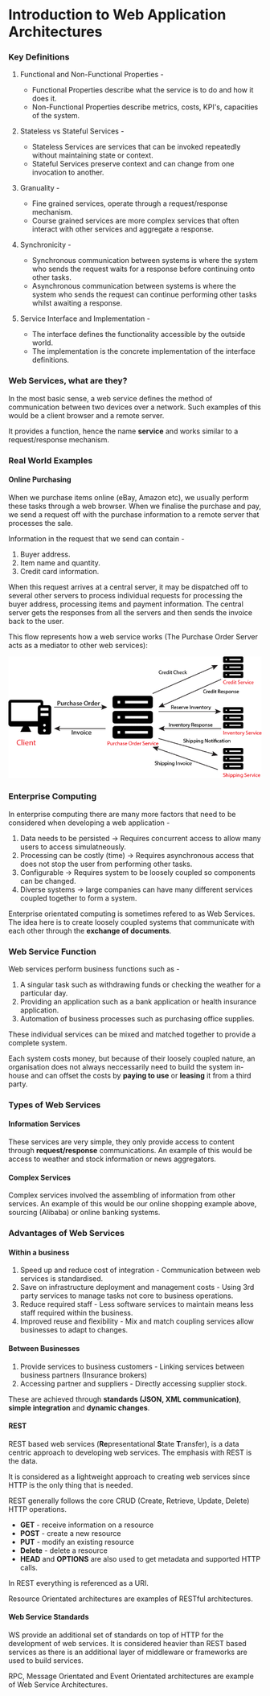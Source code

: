 # Introduction to Web Application Architectures

### Key Definitions
1. Functional and Non-Functional Properties - 
    - Functional Properties describe what the service is to do and how it does it.
    - Non-Functional Properties describe metrics, costs, KPI's, capacities of the system.

2. Stateless vs Stateful Services -
    - Stateless Services are services that can be invoked repeatedly without maintaining state or context.
    - Stateful Services preserve context and can change from one invocation to another.

3. Granuality -
    - Fine grained services, operate through a request/response mechanism.
    - Course grained services are more complex services that often interact with other services and aggregate a response.

4. Synchronicity - 
    - Synchronous communication between systems is where the system who sends the request waits for a response before continuing onto other tasks.
    - Asynchronous communication between systems is where the system who sends the request can continue performing other tasks whilst awaiting a response.

5. Service Interface and Implementation -
    - The interface defines the functionality accessible by the outside world.
    - The implementation is the concrete implementation of the interface definitions. 

### Web Services, what are they?

In the most basic sense, a web service defines the method of communication between two devices over a network. Such examples of this would be a client browser and a remote server.

It provides a function, hence the name **service** and works similar to a request/response mechanism.

### Real World Examples

#### Online Purchasing
When we purchase items online (eBay, Amazon etc), we usually perform these tasks through a web browser. When we finalise the purchase and pay, we send a request off with the purchase information to a remote server that processes the sale.

Information in the request that we send can contain -

1. Buyer address.
2. Item name and quantity.
3. Credit card information.

When this request arrives at a central server, it may be dispatched off to several other servers to process individual requests for processing the buyer address, processing items and payment information. The central server gets the responses from all the servers and then sends the invoice back to the user. 

This flow represents how a web service works (The Purchase Order Server acts as a mediator to other web services):

![alt text][logo]

[logo]: https://github.com/szeyick/webApplicationArchitectures/blob/master/IntroductionToWebArchitectures/resources/WebService.png "Purchasing Web Service"

### Enterprise Computing

In enterprise computing there are many more factors that need to be considered when developing a web application -

1. Data needs to be persisted -> Requires concurrent access to allow many users to access simulatneously.
2. Processing can be costly (time) -> Requires asynchronous access that does not stop the user from performing other tasks.
3. Configurable -> Requires system to be loosely coupled so components can be changed.
4. Diverse systems -> large companies can have many different services coupled together to form a system.

Enterprise orientated computing is sometimes refered to as Web Services. The idea here is to create loosely coupled systems that communicate with each other through the <b>exchange of documents</b>.

### Web Service Function

Web services perform business functions such as -

1. A singular task such as withdrawing funds or checking the weather for a particular day.
2. Providing an application such as a bank application or health insurance application.
3. Automation of business processes such as purchasing office supplies.

These individual services can be mixed and matched together to provide a complete system. 

Each system costs money, but because of their loosely coupled nature, an organisation does not always neccessarily need to build the system in-house and can offset the costs by <b>paying to use</b> or <b>leasing</b> it from a third party.

### Types of Web Services

#### Information Services
These services are very simple, they only provide access to content through **request/response** communications. An example of this would be access to weather and stock information or news aggregators.

#### Complex Services
Complex services involved the assembling of information from other services. An example of this would be our online shopping example above, sourcing (Alibaba) or online banking systems.

### Advantages of Web Services

#### Within a business
1. Speed up and reduce cost of integration - Communication between web services is standardised.
2. Save on infrastructure deployment and management costs - Using 3rd party services to manage tasks not core to business operations.
3. Reduce required staff - Less software services to maintain means less staff required within the business.
4. Improved reuse and flexibility - Mix and match coupling services allow businesses to adapt to changes.

#### Between Businesses
1. Provide services to business customers - Linking services between business partners (Insurance brokers)
2. Accessing partner and suppliers - Directly accessing supplier stock.

These are achieved through **standards (JSON, XML communication)**, **simple integration** and **dynamic changes**.

#### REST

REST based web services (**Re**presentational **S**tate **T**ransfer), is a data centric approach to developing web services. The emphasis with REST is the data.

It is considered as a lightweight approach to creating web services since HTTP is the only thing that is needed. 

REST generally follows the core CRUD (Create, Retrieve,  Update, Delete) HTTP operations.

- **GET** - receive information on a resource
- **POST** - create a new resource 
- **PUT** - modify an existing resource
- **Delete** - delete a resource 
- **HEAD** and **OPTIONS** are also used to get metadata and supported HTTP calls.

In REST everything is referenced as a URI. 

Resource Orientated architectures are examples of RESTful architectures.

#### Web Service Standards

WS provide an additional set of standards on top of HTTP for the development of web services. It is considered heavier than REST based services as there is an additional layer of middleware or frameworks are used to build services.

RPC, Message Orientated and Event Orientated architectures are example of Web Service Architectures.
